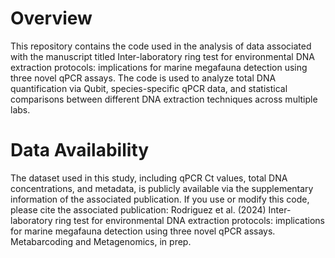 # Overview

This repository contains the code used in the analysis of data associated with the manuscript titled Inter-laboratory ring test for environmental DNA extraction protocols: implications for marine megafauna detection using three novel qPCR assays. The code is used to analyze total DNA quantification via Qubit, species-specific qPCR data, and statistical comparisons between different DNA extraction techniques across multiple labs. 

# Data Availability 

The dataset used in this study, including qPCR Ct values, total DNA concentrations, and metadata, is publicly available via the supplementary information of the associated publication. 
If you use or modify this code, please cite the associated publication: 
Rodriguez et al. (2024) Inter-laboratory ring test for environmental DNA extraction protocols: implications for marine megafauna detection using three novel qPCR assays. Metabarcoding and Metagenomics, in prep. 
